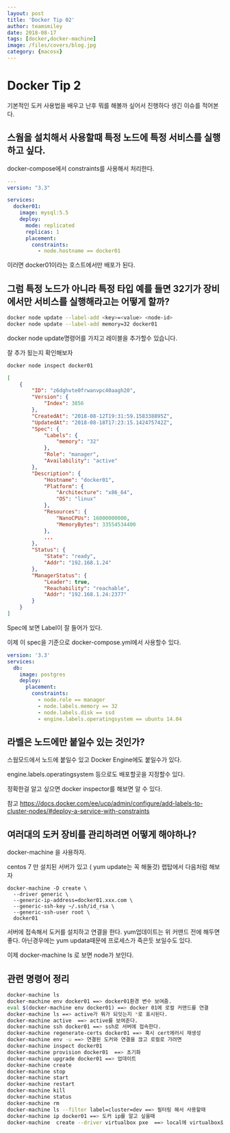 ```yaml
---
layout: post
title: 'Docker Tip 02' 
author: teamsmiley
date: 2018-08-17
tags: [docker,docker-machine]
image: /files/covers/blog.jpg
category: {macosx}
---
```


# Docker Tip 2 

기본적인 도커 사용법을 배우고 난후 뭐를 해볼까 싶어서 진행하다 생긴 이슈를 적어본다.

## 스웜을 설치해서 사용할때 특정 노드에 특정 서비스를 실행하고 싶다. 
docker-compose에서 constraints를 사용해서 처리한다. 
```yml
---
version: "3.3"

services:
  docker01:
    image: mysql:5.5
    deploy:
      mode: replicated
      replicas: 1
      placement:
        constraints:
          - node.hostname == docker01
```

이러면 docker01이라는 호스트에서만 배포가 된다. 

## 그럼 특정 노드가 아니라 특정 타입 예를 들면 32기가 장비에서만 서비스를 실행해라고는 어떻게 할까?
```bash
docker node update --label-add <key>=<value> <node-id>
docker node update --label-add memory=32 docker01
```
docker node update명령어를 가지고 레이블을 추가할수 있습니다. 

잘 추가 됬는지 확인해보자 

```bash
docker node inspect docker01
```

```json
[
    {
        "ID": "z6dghvte0frwanvpc40aagh20",
        "Version": {
            "Index": 3856
        },
        "CreatedAt": "2018-08-12T19:31:59.158338895Z",
        "UpdatedAt": "2018-08-18T17:23:15.142475742Z",
        "Spec": {
            "Labels": {
                "memory": "32"
            },
            "Role": "manager",
            "Availability": "active"
        },
        "Description": {
            "Hostname": "docker01",
            "Platform": {
                "Architecture": "x86_64",
                "OS": "linux"
            },
            "Resources": {
                "NanoCPUs": 16000000000,
                "MemoryBytes": 33554534400
            },
            ...
        },
        "Status": {
            "State": "ready",
            "Addr": "192.168.1.24"
        },
        "ManagerStatus": {
            "Leader": true,
            "Reachability": "reachable",
            "Addr": "192.168.1.24:2377"
        }
    }
]
```

Spec에 보면 Label이 잘 들어가 있다.

이제 이 spec을 기준으로 docker-compose.yml에서 사용할수 있다. 
```yml
version: '3.3'
services:
  db:
    image: postgres
    deploy:
      placement:
        constraints:
          - node.role == manager
          - node.labels.memory == 32
          - node.labels.disk == ssd
          - engine.labels.operatingsystem == ubuntu 14.04
```

## 라벨은 노드에만 붙일수 있는 것인가?

스웜모드에서 노드에 붙일수 있고 Docker Engine에도 붙일수가 있다.

engine.labels.operatingsystem 등으로도 배포할곳을 지정할수 있다. 

정확한걸 알고 싶으면 docker inspector를 해보면 알 수 있다. 

참고 <https://docs.docker.com/ee/ucp/admin/configure/add-labels-to-cluster-nodes/#deploy-a-service-with-constraints>

## 여러대의 도커 장비를 관리하려면 어떻게 해야하나?

docker-machine 을 사용하자. 

centos 7 만 설치된 서버가 있고 ( yum update는 꼭 해둘것) 랩탑에서 다음처럼 해보자 

```
docker-machine -D create \
  --driver generic \
  --generic-ip-address=docker01.xxx.com \
  --generic-ssh-key ~/.ssh/id_rsa \
  --generic-ssh-user root \
  docker01
```

서버에 접속해서 도커를 설치하고 연결을 한다. 
yum업데이트는 위 커맨드 전에 해두면 좋다. 아닌경우에는 yum updata때문에 프로세스가 죽은듯 보일수도 있다. 

이제 docker-machine ls 로 보면 node가 보인다. 


## 관련 명령어 정리
```bash
docker-machine ls
docker-machine env docker01 ==> docker01환경 변수 보여줌.
eval $(docker-machine env docker01) ==> docker 01에 로컬 커맨드를 연결 
docker-machine ls ==> active가 뭐가 되잇는지 *로 표시된다.
docker-machine active  ==> active를 보여준다.
docker-machine ssh docker01 ==> ssh로 서버에 접속한다. 
docker-machine regenerate-certs docker01 ==> 혹시 cert에러시 재생성 
docker-machine env -u ==> 연결된 도커와 연결을 끊고 로컬로 가려면
docker-machine inspect docker01
docker-machine provision docker01  ==> 초기화
docker-machine upgrade docker01 ==> 업데이트
docker-machine create
docker-machine stop 
docker-machine start 
docker-machine restart
docker-machine kill
docker-machine status
docker-machine rm 
docker-machine ls --filter label=cluster=dev ==> 필터링 해서 사용할때
docker-machine ip docker01 ==> 도커 ip를 알고 싶을때
docker-machine  create --driver virtualbox pxe  ==> local에 virtualbox로 docker를 생성할때
```

